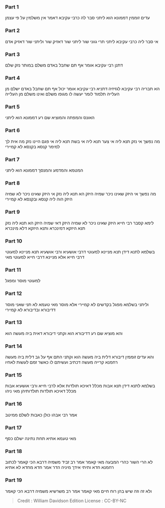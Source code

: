 
### Part 1
עדים זוממין דממונא הוא ליתני סבר לה כרבי עקיבא דאמר אין משלמין על פי עצמן

### Part 2
אי סבר ליה כרבי עקיבא ליתני תרי גווני שור ליתני שור דאזיק שור וליתני שור דאזיק אדם

### Part 3
דתנן רבי עקיבא אומר אף תם שחבל באדם משלם במותר נזק שלם

### Part 4
הא תבריה רבי עקיבא לגזיזיה דתניא רבי עקיבא אומר יכול אף תם שחבל באדם ישלם מן העלייה תלמוד לומר יעשה לו מגופו משלם ואינו משלם מן העלייה

### Part 5
האונס והמפתה והמוציא שם רע דממונא הוא ליתני

### Part 6
מה נפשך אי נזק תנא ליה אי צער תנא ליה אי בשת תנא ליה אי פגם היינו נזק מה אית לך למימר קנסא בקנסא לא קמיירי

### Part 7
המטמא והמדמע והמנסך דממונא הוא ליתני

### Part 8
מה נפשך אי היזק שאינו ניכר שמיה היזק הא תנא ליה נזק אי היזק שאינו ניכר לא שמיה היזק הוה ליה קנסא ובקנסא לא קמיירי

### Part 9
לימא קסבר רבי חייא היזק שאינו ניכר לא שמיה היזק דאי שמיה היזק הא תנא ליה נזק תנא היזקא דמינכרא ותנא היזקא דלא מינכרא

### Part 10
בשלמא לתנא דידן תנא מניינא למעוטי דרבי אושעיא ורבי אושעיא תנא מניינא למעוטי דרבי חייא אלא מניינא דרבי חייא למעוטי מאי

### Part 11
למעוטי מוסר ומפגל

### Part 12
וליתני בשלמא מפגל בקדשים לא קמיירי אלא מוסר מאי טעמא לא תני שאני מוסר דדיבורא ובדיבורא לא קמיירי

### Part 13
והא מוציא שם רע דדיבורא הוא וקתני דיבורא דאית ביה מעשה הוא

### Part 14
והא עדים זוממין דיבורא דלית ביה מעשה הוא וקתני התם אף על גב דלית ביה מעשה רחמנא קרייה מעשה דכתיב ועשיתם לו כאשר זמם לעשות לאחיו

### Part 15
בשלמא לתנא דידן תנא אבות מכלל דאיכא תולדות אלא לרבי חייא ורבי אושעיא אבות מכלל דאיכא תולדות תולדותיהן מאי ניהו

### Part 16
אמר רבי אבהו כולן כאבות לשלם ממיטב

### Part 17
מאי טעמא אתיא תחת נתינה ישלם כסף

### Part 18
לא הרי השור כהרי המבעה מאי קאמר אמר רב זביד משמיה דרבא הכי קאמר לכתוב רחמנא חדא ותיתי אידך מיניה הדר אמר חדא מחדא לא אתיא

### Part 19
ולא זה וזה שיש בהן רוח חיים מאי קאמר אמר רב משרשיא משמיה דרבא הכי קאמר

>Credit : William Davidson Edition
>License : CC-BY-NC